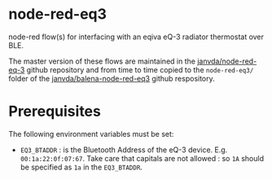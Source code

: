 node-red-eq3
============

node-red flow(s) for interfacing with an eqiva eQ-3 radiator thermostat over BLE.

The master version of these flows are maintained in the [janvda/node-red-eq-3](https://github.com/janvda/node-red-eq3) github repository 
and from time to time copied to the `node-red-eq3/` folder of the [janvda/balena-node-red-eq3](https://github.com/janvda/balena-node-red-eq3) github respository.

# Prerequisites

The following environment variables must be set:

 - `EQ3_BTADDR` : is the Bluetooth Address of the eQ-3 device.  E.g. `00:1a:22:0f:07:67`.  Take care that capitals are not allowed : so `1A` should be specified as `1a` in the `EQ3_BTADDR`.